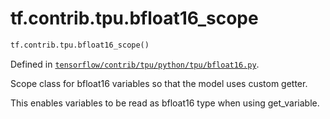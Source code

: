 <div itemscope itemtype="http://developers.google.com/ReferenceObject">
<meta itemprop="name" content="tf.contrib.tpu.bfloat16_scope" />
<meta itemprop="path" content="Stable" />
</div>

# tf.contrib.tpu.bfloat16_scope

``` python
tf.contrib.tpu.bfloat16_scope()
```



Defined in [`tensorflow/contrib/tpu/python/tpu/bfloat16.py`](/code/stable/tensorflow/contrib/tpu/python/tpu/bfloat16.py).

Scope class for bfloat16 variables so that the model uses custom getter.

This enables variables to be read as bfloat16 type when using get_variable.